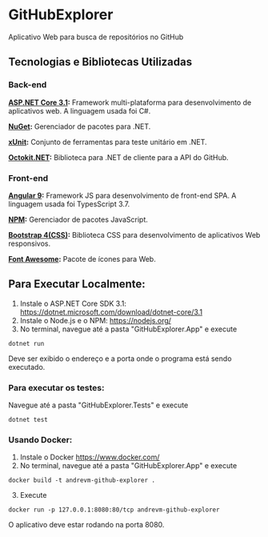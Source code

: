 # GitHubExplorer

Aplicativo Web para busca de repositórios no GitHub

## Tecnologias e Bibliotecas Utilizadas

### Back-end

**[ASP.NET Core 3.1](https://dotnet.microsoft.com/):** Framework multi-plataforma para desenvolvimento de aplicativos web. A linguagem usada foi C#. 

**[NuGet](https://www.nuget.org/):** Gerenciador de pacotes para .NET.

**[xUnit](https://xunit.net/):** Conjunto de ferramentas para teste unitário em .NET.

**[Octokit.NET](https://github.com/octokit/octokit.net):** Biblioteca para .NET de cliente para a API do GitHub.

### Front-end

**[Angular 9](https://angular.io/):** Framework JS para desenvolvimento de front-end SPA. A linguagem usada foi TypesScript 3.7.

**[NPM](https://www.npmjs.com/):** Gerenciador de pacotes JavaScript.

**[Bootstrap 4(CSS)](https://getbootstrap.com/):** Biblioteca CSS para desenvolvimento de aplicativos Web responsivos. 

**[Font Awesome](https://fontawesome.com/):** Pacote de ícones para Web.

## Para Executar Localmente:

1. Instale o ASP.NET Core SDK 3.1: <https://dotnet.microsoft.com/download/dotnet-core/3.1>
2. Instale o Node.js e o NPM: <https://nodejs.org/>
3. No terminal, navegue até a pasta "GitHubExplorer.App" e execute
```
dotnet run
```

Deve ser exibido o endereço e a porta onde o programa está sendo executado.

### Para executar os testes:
Navegue até a pasta "GitHubExplorer.Tests" e execute
```
dotnet test
```

### Usando Docker:
1. Instale o Docker <https://www.docker.com/>
2. No terminal, navegue até a pasta "GitHubExplorer.App" e execute
```
docker build -t andrevm-github-explorer .
```
3. Execute 
```
docker run -p 127.0.0.1:8080:80/tcp andrevm-github-explorer
```

O aplicativo deve estar rodando na porta 8080.
